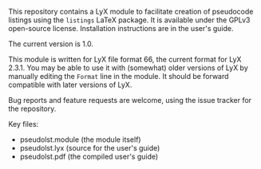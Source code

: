 This repository contains a LyX module to facilitate creation of pseudocode listings using the `listings` LaTeX package. It is available under the GPLv3 open-source license. Installation instructions are in the user's guide.

The current version is 1.0.

This module is written for LyX file format 66, the current format for LyX 2.3.1. You may be able to use it with (somewhat) older versions of LyX by manually editing the `Format` line in the module. It should be forward compatible with later versions of LyX.

Bug reports and feature requests are welcome, using the issue tracker for the repository.

Key files:
* pseudolst.module (the module itself)
* pseudolst.lyx (source for the user's guide)
* pseudolst.pdf (the compiled user's guide)
